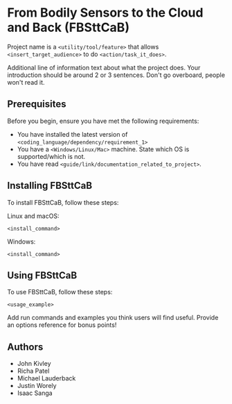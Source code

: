 # From Bodily Sensors to the Cloud and Back (FBSttCaB)

Project name is a `<utility/tool/feature>` that allows `<insert_target_audience>` to do `<action/task_it_does>`.

Additional line of information text about what the project does. Your introduction should be around 2 or 3 sentences. Don't go overboard, people won't read it.

## Prerequisites

Before you begin, ensure you have met the following requirements:
<!--- These are just example requirements. Add, duplicate or remove as required --->
* You have installed the latest version of `<coding_language/dependency/requirement_1>`
* You have a `<Windows/Linux/Mac>` machine. State which OS is supported/which is not.
* You have read `<guide/link/documentation_related_to_project>`.

## Installing FBSttCaB

To install FBSttCaB, follow these steps:

Linux and macOS:
```
<install_command>
```

Windows:
```
<install_command>
```
## Using FBSttCaB

To use FBSttCaB, follow these steps:

```
<usage_example>
```

Add run commands and examples you think users will find useful. Provide an options reference for bonus points!

## Authors

* John Kivley
* Richa Patel
* Michael Lauderback
* Justin Worely
* Isaac Sanga


